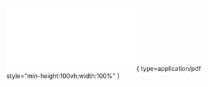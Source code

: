 ![Alt text](<../arifacts/Week 1_annotated.pdf>){ type=application/pdf style="min-height:100vh;width:100%" }

